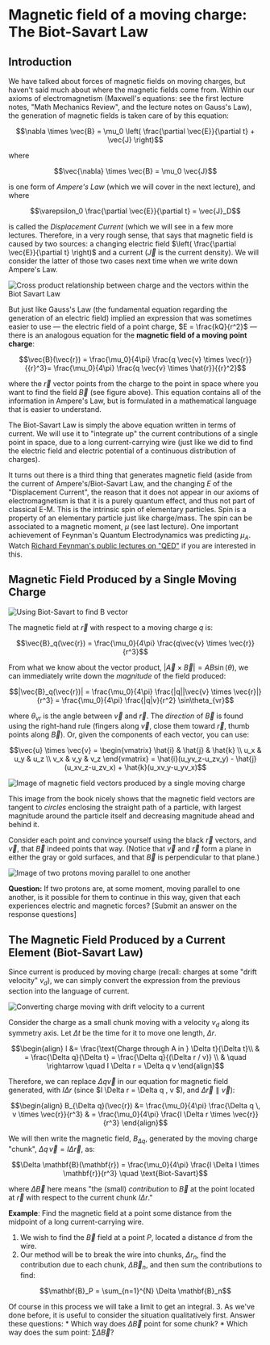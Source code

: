 # Magnetic field of a moving charge: The Biot-Savart Law

## Introduction

We have talked about forces of magnetic fields on moving charges, but haven't said much about where the magnetic fields come from. Within our axioms of electromagnetism (Maxwell's equations: see the first lecture notes, "Math Mechanics Review", and the lecture notes on Gauss's Law), the generation of magnetic fields is taken care of by this equation:
```math
\nabla \times \vec{B} = \mu_0 \left( \frac{\partial \vec{E}}{\partial t} + \vec{J} \right)
```
where
```math
\vec{\nabla} \times \vec{B} = \mu_0 \vec{J}
```
is one form of *Ampere's Law* (which we will cover in the next lecture), and where 
```math
\varepsilon_0 \frac{\partial \vec{E}}{\partial t} = \vec{J}_D
```
is called the *Displacement Current* (which we will see in a few more lectures. Therefore, in a very rough sense, that says that magnetic field is caused by two sources: a changing electric field $\left( \frac{\partial \vec{E}}{\partial t} \right)$ and a current $(\vec{J}$ is the current density). We will consider the latter of those two cases next time when we write down Ampere's Law.

![Cross product relationship between charge and the vectors within the Biot Savart Law](images/12_v-cross-r.png)

But just like Gauss's Law (the fundamental equation regarding the generation of an electric field) implied an expression that was sometimes easier to use — the electric field of a point charge, $E = \frac{kQ}{r^2}$ — there is an analogous equation for the **magnetic field of a moving point charge**:
```math
\vec{B}(\vec{r}) = \frac{\mu_0}{4\pi} \frac{q \vec{v} \times \vec{r}}{{r}^3}= \frac{\mu_0}{4\pi} \frac{q \vec{v} \times \hat{r}}{{r}^2}
```
where the $\vec{r}$ vector points from the charge to the point in space where you want to find the field $\vec{B}$ (see figure above). This equation contains all of the information in Ampere's Law, but is formulated in a mathematical language that is easier to understand.

The Biot-Savart Law is simply the above equation written in terms of current. We will use it to "integrate up" the current contributions of a single point in space, due to a long current-carrying wire (just like we did to find the electric field and electric potential of a continuous distribution of charges).

It turns out there is a third thing that generates magnetic field (aside from the current of Ampere's/Biot-Savart Law, and the changing $E$ of the "Displacement Current", the reason that it does not appear in our axioms of electromagnetism is that it is a purely quantum effect, and thus not part of classical E-M. This is the intrinsic spin of elementary particles. Spin is a property of an elementary particle just like charge/mass. The spin can be associated to a magnetic moment, $\mu$ (see last lecture). One important achievement of Feynman's Quantum Electrodynamics was predicting $\mu_A$.  Watch [Richard Feynman's public lectures on "QED"](http://www.vega.org.uk/video/subseries/8) if you are interested in this.


## Magnetic Field Produced by a Single Moving Charge

![Using Biot-Savart to find B vector](images/12_v-cross-r-II.png)

The magnetic field at $\vec{r}$ with respect to a moving charge $q$ is:
```math
\vec{B}_q(\vec{r}) = \frac{\mu_0}{4\pi} \frac{q\vec{v} \times \vec{r}}{r^3}
```
From what we know about the vector product, $|\vec{A} \times \vec{B}| = AB \sin(\theta)$, we can immediately write down the *magnitude* of the field produced:
```math
|\vec{B}_q(\vec{r})| = \frac{\mu_0}{4\pi} \frac{|q||\vec{v} \times \vec{r}|}{r^3} = \frac{\mu_0}{4\pi} \frac{|q|v}{r^2} \sin\theta_{vr}
```
where $\theta_{vr}$ is the angle between $\vec{v}$ and $\vec{r}$. The *direction* of $\vec{B}$ is found using the right-hand rule (fingers along $\vec{v}$, close them toward $\vec{r}$, thumb points along $\vec{B}$). Or, given the components of each vector, you can use:
```math
\vec{u} \times \vec{v} = \begin{vmatrix} \hat{i} & \hat{j} & \hat{k} \\ u_x & u_y & u_z \\ v_x & v_y & v_z \end{vmatrix} = \hat{i}(u_yv_z-u_zv_y) - \hat{j}(u_xv_z-u_zv_x) + \hat{k}(u_xv_y-u_yv_x)
```

![Image of magnetic field vectors produced by a single moving charge](images/12_B-field-of-point.png)

This image from the book nicely shows that the magnetic field vectors are tangent to *circles* enclosing the straight path of a particle, with largest magnitude around the particle itself and decreasing magnitude ahead and behind it.

Consider each point and convince yourself using the black $\vec{r}$ vectors, and $\vec{v}$, that $\vec{B}$ indeed points that way. (Notice that $\vec{v}$ and $\vec{r}$ form a plane in either the gray or gold surfaces, and that $\vec{B}$ is perpendicular to that plane.)

![Image of two protons moving parallel to one another](images/12_two-particles-parallel-velocity.png)

**Question:** If two protons are, at some moment, moving parallel to one another, is it possible for them to continue in this way, given that each experiences electric and magnetic forces? [Submit an answer on the response questions]


## The Magnetic Field Produced by a Current Element (Biot-Savart Law)

Since current is produced by moving charge (recall: charges at some "drift velocity" $v_d$), we can simply convert the expression from the previous section into the language of current.

![Converting charge moving with drift velocity to a current](images/12_cylindrical-charge-current.png)

Consider the charge as a small chunk moving with a velocity $v_d$ along its symmetry axis. Let $\Delta t$ be the time for it to move one length, $\Delta r$.
```math
\begin{align}
I &= \frac{\text{Charge through A in } \Delta t}{\Delta t}\\
& = \frac{\Delta q}{\Delta t} = \frac{\Delta q}{(\Delta r / v)} \\
& \quad \rightarrow \quad I \Delta r = \Delta q v 
\end{align}
```
Therefore, we can replace $\Delta q \vec{v}$ in our equation for magnetic field generated, with $I \Delta r$ (since $I \Delta r = \Delta q \, v $), and $\Delta \vec{r} \parallel \vec{v}$):
```math
\begin{align}
B_{\Delta q}(\vec{r}) &= \frac{\mu_0}{4\pi} \frac{\Delta q \, v \times \vec{r}}{r^3}
& = \frac{\mu_0}{4\pi} \frac{I \Delta r \times \vec{r}}{r^3}
\end{align}
```
We will then write the magnetic field, $B_{\Delta q}$, generated by the moving charge "chunk", $\Delta q \, \vec{v} = I \Delta \vec{r}$, as:
```math
\Delta \mathbf{B}(\mathbf{r}) = \frac{\mu_0}{4\pi} \frac{I \Delta l \times \mathbf{r}}{r^3} \quad \text{Biot-Savart}
```
where $\Delta \vec{B}$ here means "the (small) *contribution* to $\vec{B}$ at the point located at $\vec{r}$ with respect to the current chunk $I \Delta r$."

**Example**: Find the magnetic field at a point some distance from the midpoint of a long current-carrying wire.
1. We wish to find the $\vec{B}$ field at a point $P$, located a distance $d$ from the wire.
2. Our method will be to break the wire into chunks, $\Delta r_n$, find the contribution due to each chunk, $\Delta \vec{B}_n$, and then sum the contributions to find:
```math
\mathbf{B}_P = \sum_{n=1}^{N} \Delta \mathbf{B}_n
```
Of course in this process we will take a limit to get an integral.
3. As we've done before, it is useful to consider the situation qualitatively first. Answer these questions:
    * Which way does $\Delta \vec{B}$ point for some chunk? 
    * Which way does the sum point: $\sum \Delta \vec{B}$?




